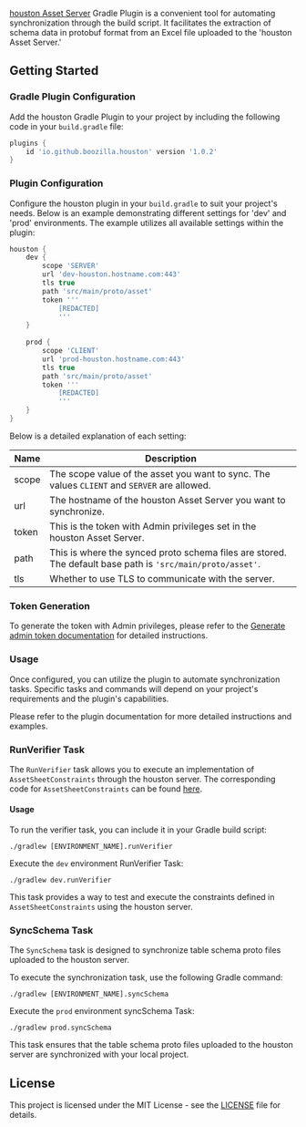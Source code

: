 [houston Asset Server](https://github.com/boozilla/houston) Gradle Plugin is a convenient tool for automating synchronization through the build script. It facilitates the extraction of schema data in protobuf format from an Excel file uploaded to the 'houston Asset Server.'

## Getting Started

### Gradle Plugin Configuration

Add the houston Gradle Plugin to your project by including the following code in your `build.gradle` file:

```groovy
plugins {
    id 'io.github.boozilla.houston' version '1.0.2'
}
```

### Plugin Configuration

Configure the houston plugin in your `build.gradle` to suit your project's needs. Below is an example demonstrating different settings for 'dev' and 'prod' environments. The example utilizes all available settings within the plugin:

```groovy
houston {
    dev {
        scope 'SERVER'
        url 'dev-houston.hostname.com:443'
        tls true
        path 'src/main/proto/asset'
        token '''
            [REDACTED]
            '''
    }
    
    prod {
        scope 'CLIENT'
        url 'prod-houston.hostname.com:443'
        tls true
        path 'src/main/proto/asset'
        token '''
            [REDACTED]
            '''
    }
}
```

Below is a detailed explanation of each setting:

| Name  | Description                                                                                                |
|-------|------------------------------------------------------------------------------------------------------------|
| scope | The scope value of the asset you want to sync. The values `CLIENT` and `SERVER` are allowed.               |
| url   | The hostname of the houston Asset Server you want to synchronize.                                          |
| token | This is the token with Admin privileges set in the houston Asset Server.                                     |
| path  | This is where the synced proto schema files are stored. The default base path is `'src/main/proto/asset'`. |
| tls   | Whether to use TLS to communicate with the server.                                                         |

### Token Generation

To generate the token with Admin privileges, please refer to the [Generate admin token documentation](https://github.com/boozilla/houston/wiki/Generate-admin-token) for detailed instructions.

### Usage

Once configured, you can utilize the plugin to automate synchronization tasks. Specific tasks and commands will depend on your project's requirements and the plugin's capabilities.

Please refer to the plugin documentation for more detailed instructions and examples.

### RunVerifier Task

The `RunVerifier` task allows you to execute an implementation of `AssetSheetConstraints` through the houston server. The corresponding code for `AssetSheetConstraints` can be found [here](https://github.com/boozilla/houston/blob/main/api/src/main/java/boozilla/houston/asset/constraints/AssetSheetConstraints.java).

#### Usage

To run the verifier task, you can include it in your Gradle build script:

```shell
./gradlew [ENVIRONMENT_NAME].runVerifier
```

Execute the `dev` environment RunVerifier Task:

```shell
./gradlew dev.runVerifier
```

This task provides a way to test and execute the constraints defined in `AssetSheetConstraints` using the houston server.

### SyncSchema Task

The `SyncSchema` task is designed to synchronize table schema proto files uploaded to the houston server.

To execute the synchronization task, use the following Gradle command:

```shell
./gradlew [ENVIRONMENT_NAME].syncSchema
```

Execute the `prod` environment syncSchema Task:

```shell
./gradlew prod.syncSchema
```

This task ensures that the table schema proto files uploaded to the houston server are synchronized with your local project.

## License

This project is licensed under the MIT License - see the [LICENSE](LICENSE) file for details.
